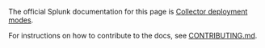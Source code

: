 The official Splunk documentation for this page is [Collector deployment modes](https://docs.splunk.com/Observability/gdi/opentelemetry/deployment-modes.html).

For instructions on how to contribute to the docs, see [CONTRIBUTING.md](../CONTRIBUTING#documentation.md).

